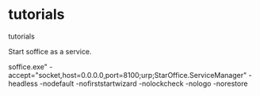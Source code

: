 tutorials
=========

tutorials

Start soffice as a service.

soffice.exe" -accept="socket,host=0.0.0.0,port=8100;urp;StarOffice.ServiceManager" -headless -nodefault -nofirststartwizard -nolockcheck -nologo -norestore
